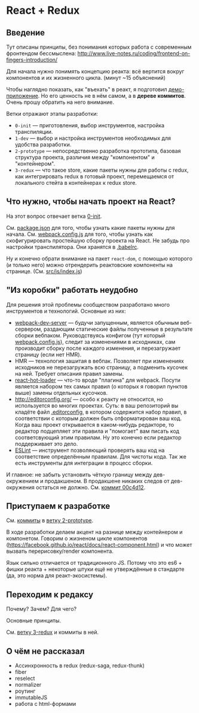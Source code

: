 # React + Redux

## Введение

Тут описаны принципы, без понимания которых работа с современным фронтендом бессмыслена: http://www.live-notes.ru/coding/frontend-on-fingers-introduction/

Для начала нужно понимять концепцию реакта: всё вертится вокруг компонентов и их жизненного цикла. (минут ~15 объяснений)

Чтобы наглядно показать, как "въехать" в реакт, я подготовил [демо-приложение](https://github.com/CruelIT/react-redux-todo-list-app). Но его ценность не в нём самом, а в **дереве коммитов**. Очень прошу обратить на него внимание.

Ветки отражают этапы разработки:

* `0-init` — приготовления, выбор инструментов, настройка транспиляции.
* `1-dev` — выбор и настройка инструментов необходимых для удобства разработки.
* `2-prototype` — непосредственно разработка прототипа, базовая структура проекта, различия между "компонентом" и "контейнером".
* `3-redux` — что такое store, какие пакеты нужны для работы с redux, как интегрировать redux в готовый проект, перемещаемся от локального стейта в контейнерах к redux store.

## Что нужно, чтобы начать проект на React?

На этот вопрос отвечает ветка [0-init](https://github.com/CruelIT/react-redux-todo-list-app/tree/0-init).

Cм. [package.json](https://github.com/CruelIT/react-redux-todo-list-app/blob/0-init/package.json) для того, чтобы узнать какие пакеты нужны для начала.
Cм. [webpack.config.js](https://github.com/CruelIT/react-redux-todo-list-app/blob/0-init/webpack.config.js) для того, чтобы узнать как скофигурировать простейшую сборку проекта на React.
Не забудь про настройки транспилятора. Они хранятся в [.babelrc](https://github.com/CruelIT/react-redux-todo-list-app/blob/0-init/.babelrc).

Ну и конечно обрати внимание на пакет `react-dom`, с помощью которого (и только него) можно отрендерить реактовские компоненты на странице. (См. [src/js/index.js](https://github.com/CruelIT/react-redux-todo-list-app/blob/0-init/src/js/index.js))

## "Из коробки" работать неудобно

Для решения этой проблемы сообществом разработано много инструментов и технологий. Основные из них:

* [webpack-dev-server](https://github.com/webpack/webpack-dev-server) — будучи запущенным, является обычным веб-сервером, раздающим статические файлы полученные в результате сборки вебпаком. Руководствуясь конфигом (тут который [webpack.config.js](https://github.com/CruelIT/react-redux-todo-list-app/blob/1-dev/webpack.config.js)), следит за изменениями в исходниках, сам производит сборку после каждого изменения, и перезагружает страницу (если нет HMR).
* HMR — технология зашитая в вебпак. Позволяет при изменениях исходников не перезагружать всю страницу, а подменить кусочек на ней. Требует описания правил замены.
* [react-hot-loader](https://github.com/gaearon/react-hot-loader) — что-то вроде "плагина" для webpack. Посути является набором тех самых правил (о которых я говорил пунктов выше) замены отдельных кусочков.
* http://editorconfig.org/ — особо к реакту не относится, но используется во многих проектах. Суть: в ваш репозиторий вы кладёте файл [.editorconfig](https://github.com/CruelIT/react-redux-todo-list-app/blob/master/.editorconfig), в котором содержится набор правил, в соответствии с которым должен быть отформатирован ваш код. Когда ваш проект открывается в каком-нибудь редакторе, то редактор подцепляет эти правила и "помогает" вам писать код соответсвующий этим правилам. Ну это конечно если редактор поддерживает это дело.
* [ESLint](http://eslint.org/) — инструмент позволяющий проверять ваш код на соответствие определённым правилам. Для чистоты кода. Так же есть инструменты для интеграции в процесс сборки.

И главное: не забыть установить чёткую границу между дев-окружением и продакшеном. В продакшене никаких следов от дев-окружения остаться не должно. См. [коммит 00c4d12](https://github.com/CruelIT/react-redux-todo-list-app/commit/00c4d124a0fd04a53b238383bd8c5a745d64c324).

## Приступаем к разработке

См. [коммиты](https://github.com/CruelIT/react-redux-todo-list-app/commits/2-prototype) в [ветку 2-prototype](https://github.com/CruelIT/react-redux-todo-list-app/tree/2-prototype).

В ходе разработки делаем акцент на разнице между контейнером и компонетом. Говорим о жизненом цикле компонентов (https://facebook.github.io/react/docs/react-component.html) и что может вызвать перерисовку/render компонента.

Язык сильно отличается от традиционного JS. Потому что это es6 + фишки реакта + некоторые штуки ещё не утверждённые в стандарте (да, это норма для реакт-экосистемы).

## Переходим к редаксу

Почему? Зачем? Для чего?

Основные принципы.

См. [ветку 3-redux](https://github.com/CruelIT/react-redux-todo-list-app/tree/3-redux) и коммиты в ней.

## О чём не рассказал

* Ассинхронность в redux (redux-saga, redux-thunk)
* fiber
* reselect
* normalizer
* роутинг
* immutableJS
* работа с html-формами

